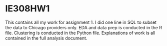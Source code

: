 # IE308HW1
This contains all my work for assignment 1.
I did one line in SQL to subset the data to Chicago providers only.
EDA and data prep is conducted in the R file.
Clustering is conducted in the Python file.
Explanations of work is all contained in the full analysis document.
